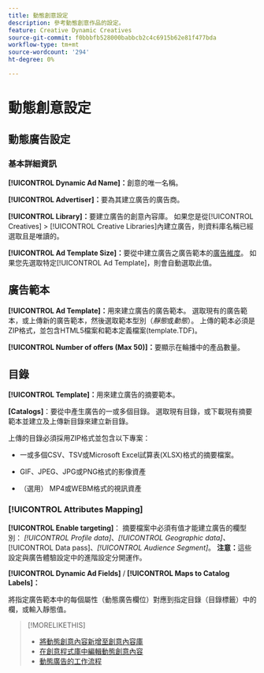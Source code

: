 ```yaml
---
title: 動態創意設定
description: 參考動態創意作品的設定。
feature: Creative Dynamic Creatives
source-git-commit: f0bbbfb528000babbcb2c4c6915b62e81f477bda
workflow-type: tm+mt
source-wordcount: '294'
ht-degree: 0%

---
```


# 動態創意設定

<!-- add a description -->

<!-- This looks the same for me for either HTML5 type as of 9/24:

## Dynamic ad settings for static HTML5 ads {#dynamic-ad-settings-static-html5}

### Basic Details

**[!UICONTROL Advertiser]:** The advertiser for which to create the ads.

**[!UICONTROL Library]:** The creative library in which to create the ads.

**[!UICONTROL Dynamic Ad Name]:** A unique name for the creative.

**[!UICONTROL Ad Template Size]:** The ad dimensions for the ad template from which to create the ad. If you first select a specific [!UICONTROL Ad Template], then this value is automatically selected.

**[!UICONTROL Ad Template Type]:** The type of ad template from which to create the ad: *[!UICONTROL Static HTML5]* or *[!UICONTROL Dynamic HTML5]*.  If you first select a specific [!UICONTROL Ad Template], then this value is automatically selected.

**[!UICONTROL Ad Template]:** The ad template from which to create the ad.

**[!UICONTROL clickURL]:** A valid landing page URL to which users are redirected when they click the ad.

### [!UICONTROL Attributes Details]

-->

## 動態廣告設定<!-- for dynamic HTML5 ads {#dynamic-ad-settings-dynamic-html5}-->

<!-- add a description -->

### 基本詳細資訊

**[!UICONTROL Dynamic Ad Name]：**&#x200B;創意的唯一名稱。

**[!UICONTROL Advertiser]：**&#x200B;要為其建立廣告的廣告商。

**[!UICONTROL Library]：**&#x200B;要建立廣告的創意內容庫。 如果您是從[!UICONTROL Creatives] > [!UICONTROL Creative Libraries]內建立廣告，則資料庫名稱已經選取且是唯讀的。

**[!UICONTROL Ad Template Size]：**&#x200B;要從中建立廣告之廣告範本的[廣告維度](/help/creative/creative-libraries/creative-sizes.md)。 如果您先選取特定[!UICONTROL Ad Template]，則會自動選取此值。

## 廣告範本

**[!UICONTROL Ad Template]：**&#x200B;用來建立廣告的廣告範本。 選取現有的廣告範本，或上傳新的廣告範本，然後選取範本型別（*靜態*&#x200B;或&#x200B;*動態*）。 上傳的範本必須是ZIP格式，並包含HTML5檔案和範本定義檔案(template.TDF)。<!-- Need to add more specs for that -->

**[!UICONTROL Number of offers (Max 50)]：**&#x200B;要顯示在輪播中的產品數量。

## 目錄

**[!UICONTROL Template]：**&#x200B;用來建立廣告的摘要範本。

**\[Catalogs\]**：要從中產生廣告的一或多個目錄。 選取現有目錄，或下載現有摘要範本並建立及上傳新目錄來建立新目錄。

上傳的目錄必須採用ZIP格式並包含以下專案：

* 一或多個CSV、TSV或Microsoft Excel試算表(XLSX)格式的摘要檔案。<!-- Need to add more specs for that -->

* GIF、JPEG、JPG或PNG格式的影像資產

* （選用） MP4或WEBM格式的視訊資產

### [!UICONTROL Attributes Mapping]

**[!UICONTROL Enable targeting]**： <!-- "targeting options/filters," but I don't think this means user targeting since that is set in the experience/ad on DSP -->摘要檔案中必須有值才能建立廣告的欄型別： *[!UICONTROL Profile data]*、*[!UICONTROL Geographic data]、*[!UICONTROL Data pass]、*[!UICONTROL Audience Segment]*。  **注意：**&#x200B;這些設定與廣告體驗設定中的進階設定分開運作。<!-- Clarify what qualifies for each, and explain more -->

**[!UICONTROL Dynamic Ad Fields]** / **[!UICONTROL Maps to Catalog Labels]：**

將指定廣告範本中的每個屬性（動態廣告欄位）對應到指定目錄（目錄標籤）中的欄，或輸入靜態值。

>[!MORELIKETHIS]
>
>* [將動態創意內容新增至創意內容庫](creative-add-dynamic.md)
>* [在創意程式庫中編輯動態創意內容](creative-edit-dynamic.md)
>* [動態廣告的工作流程](/help/creative/introduction/workflow-dynamic-ads.md)
